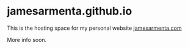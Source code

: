 # jamesarmenta.github.io
This is the hosting space for my personal website <a href="http://jamesarmenta.com">jamesarmenta.com </a>

More info soon.
